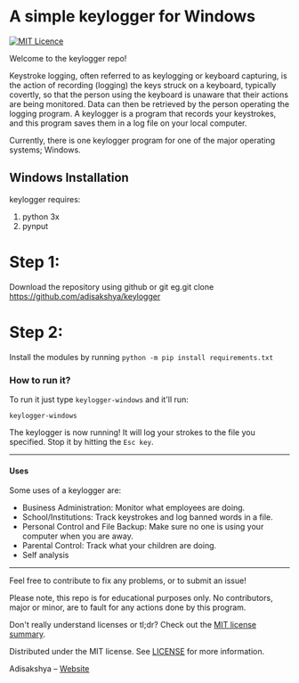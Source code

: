 # A simple keylogger for Windows
[![MIT Licence](https://badges.frapsoft.com/os/mit/mit.png?v=103)](https://opensource.org/licenses/mit-license.php)

Welcome to the keylogger repo! 

Keystroke logging, often referred to as keylogging or keyboard capturing, is the action of recording (logging) the keys struck on a keyboard, typically covertly, so that the person using the keyboard is unaware that their actions are being monitored. 
Data can then be retrieved by the person operating the logging program.
A keylogger is a program that records your keystrokes, and this program saves them in a log file on your local computer.

Currently, there is one keylogger program for one of the major operating systems; Windows.

## Windows Installation
keylogger requires:
  1. python 3x
  2. pynput

# Step 1: 
Download the repository using github or git eg.git clone https://github.com/adisakshya/keylogger

# Step 2: 
Install the modules by running `python -m pip install requirements.txt`

### How to run it?

To run it just type `keylogger-windows` and it'll run:
```
keylogger-windows
```

The keylogger is now running! It will log your strokes to the file you
specified. Stop it by hitting the `Esc key`.

---
#### Uses

Some uses of a keylogger are:

- Business Administration: Monitor what employees are doing.
- School/Institutions: Track keystrokes and log banned words in a file.
- Personal Control and File Backup: Make sure no one is using your computer when you are away.
- Parental Control: Track what your children are doing.
- Self analysis

---

Feel free to contribute to fix any problems, or to submit an issue!

Please note, this repo is for educational purposes only. No contributors, major or minor, are to fault for any actions done by this program.

Don't really understand licenses or tl;dr? Check out the [MIT license summary](https://tldrlegal.com/license/mit-license).

Distributed under the MIT license. See [LICENSE](https://github.com/adisakshya/Keylogger/blob/master/LICENSE.txt) for more information.

Adisakshya – [Website](https://adisakshya.github.io)
